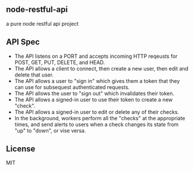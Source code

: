 ## node-restful-api
a pure node restful api project

## API Spec
- The API listens on a PORT and accepts incoming HTTP reqeusts for POST, GET, PUT, DELETE, and HEAD.
- The API allows a client to connect, then create a new user, then edit and delete that user.
- The API allows a user to "sign in" which gives them a token that they can use for subsequest authenticated requests.
- The API allows the user to "sign out" which invalidates their token.
- The API allows a signed-in user to use their token to create a new "check".
- The API allows a signed-in user to edit or delete any of their checks.
- In the background, workers perform all the "checks" at the appropriate times, and send alerts to users when a check changes its state from "up" to "down", or vise versa.

## License
MIT
